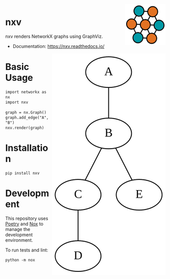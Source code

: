 <img src="./docs/_static/logo/logo-128.png" align="right" width="128px" height="128px">

# nxv

nxv renders NetworkX graphs using GraphViz.

- Documentation: https://nxv.readthedocs.io/

<img src="./docs/_static/example/quickstart_graph.svg" align="right">

# Basic Usage

    import networkx as nx
    import nxv
    
    graph = nx.Graph()
    graph.add_edge("A", "B")
    nxv.render(graph)

# Installation

    pip install nxv

# Development

This repository uses [Poetry](https://python-poetry.org/) and [Nox](https://nox.thea.codes/en/stable/)
to manage the development environment.

To run tests and lint:

    python -m nox
